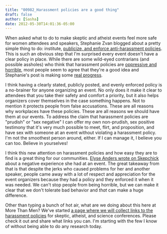 ```yaml
---
title: "00982_Harassment policies are a good thing"
draft: false
author: [Sasha]
date: 2012-05-30T14:01:36-05:00
---
```


When asked what to do to make skeptic and atheist events feel more safe for women attendees and speakers, Stephanie Zvan blogged about a pretty simple thing to do: institute, [publicize, and enforce anti-harassment policies](http://freethoughtblogs.com/almostdiamonds/2012/05/22/making-it-safer-in-the-meantime/). This is such an obvious step that I'm surprised every event doesn't have a clear policy in place. While there are some wild-eyed contrarians (and possible assholes) who think that harassment policies are [oppressive and horrible](http://freethoughtblogs.com/lousycanuck/2012/05/29/on-the-talibanesque-ness-of-harassment-policies/), most people seem to agree that they're a good idea and Stephanie's post is making some [real progress](http://freethoughtblogs.com/almostdiamonds/2012/05/23/real-progress/).

I think having a clearly stated, publicly posted, and evenly enforced policy is a no-brainer for anyone organizing an event. No only does it make it clear to attendees that you take their safety and comfort a priority, but it also helps organizers cover themselves in the case something happens. Not to mention it protects people from false accusations. These are all reasons why workplaces have these policies. These are all reasons we should have them at our events. To address the claim that harassment policies are "prudish" or "sex negative" I can offer my own non-prudish, sex positive testimony that it's very much possible to meet, flirt, and proposition, and have sex with someone at an event without violating a harassment policy. I'm not the smoothest person around, either. If I can manage it, I believe you can too. Believe in yourselves!

I think this new attention on harassment policies and how easy they are to find is a great thing for our communities. [Elyse Anders wrote on Skepchick](http://skepchick.org/2012/05/sex-and-the-keynote/) about a negative experience she had at an event. The great takeaway from that is that despite the jerks who caused problems for her and another speaker, people came away with a lot of respect and appreciation for the event organizers because they had a policy and they enforced it when it was needed. We can't stop people from being horrible, but we can make it clear that we don't tolerate bad behavior and _that_ can make a huge difference.

Other than typing a bunch of hot air, what are we doing about this here at More Than Men? We've started [a page where we will collect links to the harassment policies](http://www.morethanmen.org/harassment-policies/) for skeptic, atheist, and science conferences. Please check it out and share what links you can. I'm starting with the few I know of without being able to do any research today.
